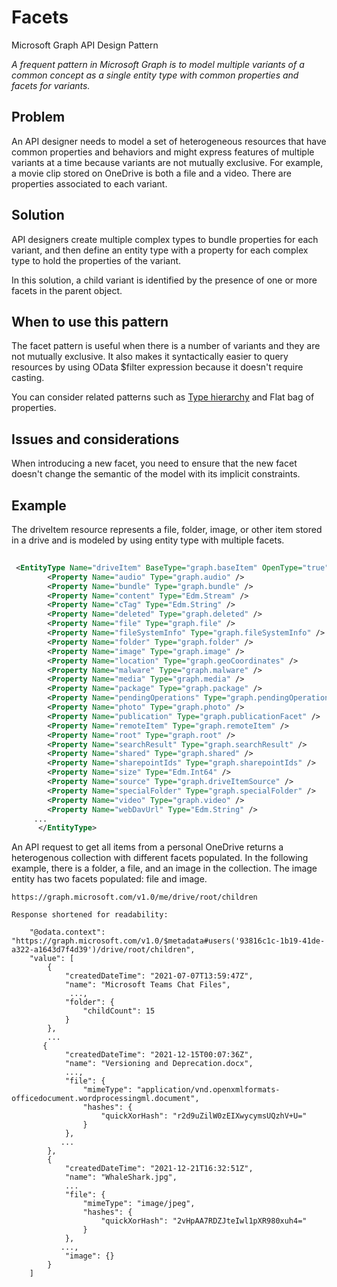 # Facets

Microsoft Graph API Design Pattern

*A frequent pattern in Microsoft Graph is to model multiple variants of a common concept as a single entity type with common properties and facets for variants.*

## Problem

An API designer needs to model a set of heterogeneous resources that have common properties and behaviors and might express features of multiple variants at a time because variants are not mutually exclusive.
For example, a movie clip stored on OneDrive is both a file and a video. There are properties associated to each variant.

## Solution

API designers create multiple complex types to bundle properties for each variant, and then define an entity type with a property for each complex type to hold the properties of the variant.

In this solution, a child variant is identified by the presence of one or more facets in the parent object.

## When to use this pattern

The facet pattern is useful when there is a number of variants and they are not mutually exclusive. It also makes it syntactically easier to query resources by using OData $filter expression because it doesn't require casting.

You can consider related patterns such as [Type hierarchy](./subtypes.md) and Flat bag of properties.

## Issues and considerations

When introducing a new facet, you need to ensure that the new facet doesn't change the semantic of the model with its implicit constraints.

## Example

The driveItem resource represents a file, folder, image, or other item stored in a drive and is modeled by using entity type with multiple facets.

```XML
 
 <EntityType Name="driveItem" BaseType="graph.baseItem" OpenType="true" ags:MasterService="Microsoft.FileServices" ags:WorkloadIds="Microsoft.Excel,Microsoft.Powerpoint,Microsoft.Teams.GraphSvc,Microsoft.Word">
        <Property Name="audio" Type="graph.audio" />
        <Property Name="bundle" Type="graph.bundle" />
        <Property Name="content" Type="Edm.Stream" />
        <Property Name="cTag" Type="Edm.String" />
        <Property Name="deleted" Type="graph.deleted" />
        <Property Name="file" Type="graph.file" />
        <Property Name="fileSystemInfo" Type="graph.fileSystemInfo" />
        <Property Name="folder" Type="graph.folder" />
        <Property Name="image" Type="graph.image" />
        <Property Name="location" Type="graph.geoCoordinates" />
        <Property Name="malware" Type="graph.malware" />
        <Property Name="media" Type="graph.media" />
        <Property Name="package" Type="graph.package" />
        <Property Name="pendingOperations" Type="graph.pendingOperations" />
        <Property Name="photo" Type="graph.photo" />
        <Property Name="publication" Type="graph.publicationFacet" />
        <Property Name="remoteItem" Type="graph.remoteItem" />
        <Property Name="root" Type="graph.root" />
        <Property Name="searchResult" Type="graph.searchResult" />
        <Property Name="shared" Type="graph.shared" />
        <Property Name="sharepointIds" Type="graph.sharepointIds" />
        <Property Name="size" Type="Edm.Int64" />
        <Property Name="source" Type="graph.driveItemSource" />
        <Property Name="specialFolder" Type="graph.specialFolder" />
        <Property Name="video" Type="graph.video" />
        <Property Name="webDavUrl" Type="Edm.String" />
     ...
      </EntityType>
```

An API request to get all items from a personal OneDrive returns a heterogenous collection with different facets populated. In the following example, there is a folder, a file, and an image in the collection. The image entity has two facets populated: file and image.

```
https://graph.microsoft.com/v1.0/me/drive/root/children

Response shortened for readability:
 
    "@odata.context": "https://graph.microsoft.com/v1.0/$metadata#users('93816c1c-1b19-41de-a322-a1643d7f4d39')/drive/root/children",
    "value": [
        {
            "createdDateTime": "2021-07-07T13:59:47Z",
            "name": "Microsoft Teams Chat Files",
             ...,
            "folder": {
                "childCount": 15
            }
        },
        ...
       {
            "createdDateTime": "2021-12-15T00:07:36Z",
            "name": "Versioning and Deprecation.docx",          
            ...,           
            "file": {
                "mimeType": "application/vnd.openxmlformats-officedocument.wordprocessingml.document",
                "hashes": {
                    "quickXorHash": "r2d9uZilW0zEIXwycymsUQzhV+U="
                }
            },
           ...
        },
        {
            "createdDateTime": "2021-12-21T16:32:51Z",
            "name": "WhaleShark.jpg",
            ...
            "file": {
                "mimeType": "image/jpeg",
                "hashes": {
                    "quickXorHash": "2vHpAA7RDZJteIwl1pXR980xuh4="
                }
            },
           ...,
            "image": {}
        }
    ]
```
